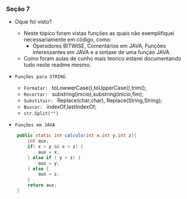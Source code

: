 ### Seção 7

- Oque foi visto?
  - Neste tópico foram vistas funções as quais não exemplifiquei necessariamente em código, como:
    - Operadores BITWISE, Comentários em JAVA, Funções interessantes em JAVA e a sintaxe de uma função JAVA.
  - Como foram aulas de cunho mais teorico estarei documentando tudo neste readme mesmo.

- `Funções para STRING`
  - `Formatar: ` toLowwerCase(),toUpperCase(),trim();
  - `Recortar: ` substring(inicio),substring(inicio,fim);
  - `Substituir: ` Replace(char,char), Replace(String,String);
  - `Buscar: ` indexOf,lastIndexOf;
  - `str.Split("")`


- `Funções em JAVA`
```java
    public static int calculo(int x,int y,int z){
        int aux;
        if( x > y && x > z) {
            aux = x;
        } else if ( y > z) {
            aux = y;
        } else {
            aux = z;
        }
        return aux;
    }
```